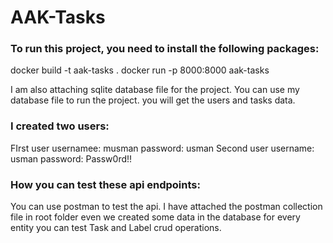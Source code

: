 # AAK-Tasks
### To run this project, you need to install the following packages:
docker build -t aak-tasks .
docker run -p 8000:8000 aak-tasks

I am also attaching sqlite database file for the project.
You can use my database file to run the project. you will get the users and tasks data.
### I created two users:
 FIrst user
    usernamee: musman
    password: usman
 Second user
    username: usman
    password: Passw0rd!!

### How you can test these api endpoints:
You can use postman to test the api. I have attached the postman collection file in root folder even we created some data in the database for every entity
you can test Task and Label crud operations.

